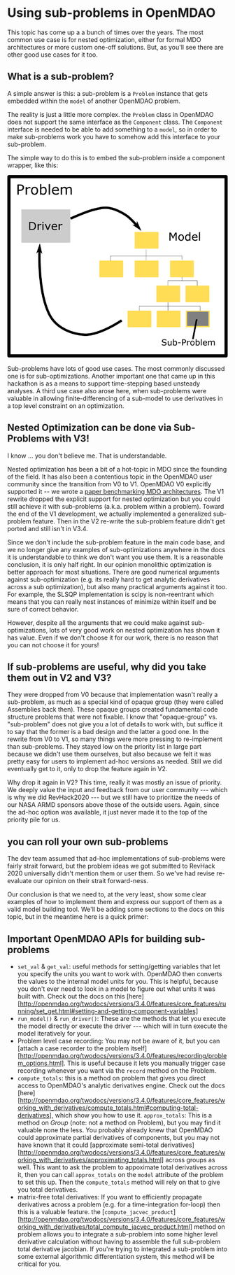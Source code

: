# Using sub-problems in OpenMDAO

This topic has come up a a bunch of times over the years. 
The most common use case is for nested optimization, either for formal 
MDO architectures or more custom one-off solutions. 
But, as you'll see there are other good use cases for it too. 

## What is a sub-problem? 
A simple answer is this: a sub-problem is a `Problem` instance that gets embedded within the `model` of another OpenMDAO problem. 

The reality is just a little more complex. the `Problem` class in OpenMDAO does not support the same interface as the `Component` class. 
The `Component` interface is needed to be able to add something to a `model`, so in order to make sub-problems work you have to somehow add this interface to your sub-problem. 

The simple way to do this is to embed the sub-problem inside a component wrapper, like this: 

![cartoon diagram of a sub-problem](sub_problem_cartoon.png)

Sub-problems have lots of good use cases. 
The most commonly discussed one is for sub-optimizations. 
Another important one that came up in this hackathon is as a means to support time-stepping based unsteady analyses. 
A third use case also arose here, when sub-problems were valuable in allowing finite-differencing of a sub-model to use derivatives in a top level constraint on an optimization. 

## Nested Optimization can be done via Sub-Problems with V3! 
I know ... you don't believe me.
That is understandable.  

Nested optimization has been a bit of a hot-topic in MDO since the founding of the field. 
It has also been a contentious topic in the OpenMDAO user community since the transition from V0 to V1. 
OpenMDAO V0 explicitly supported it -- we wrote a [paper benchmarking MDO architectures][9].
The V1 rewrite dropped the explicit support for nested optimization
but you could still achieve it with sub-problems (a.k.a. problem within a problem). 
Toward the end of the V1 development, we actually implemented a generalized sub-problem feature. 
Then in the V2 re-write the sub-problem feature didn't get ported and still isn't in V3.4. 

Since we don't include the sub-problem feature in the main code base, 
and we no longer give any examples of sub-optimizations anywhere in the docs it is understandable to think we don't want you use them.
It is a reasonable conclusion, it is only half right. 
In our opinion monolithic optimization is better approach for most situations. 
There are good numerical arguments against sub-optimization (e.g. its really hard to get analytic derivatives across a sub optimization), 
but also many practical arguments against it too. 
For example, the SLSQP implementation is scipy is non-reentrant which means that you can really nest instances of minimize within itself and be sure of correct behavior. 

However, despite all the arguments that we could make against sub-optimizations, 
lots of very good work on nested optimization has shown it has value. 
Even if we don't choose it for our work, 
there is no reason that you can not choose it for yours! 

 
## If sub-problems are useful, why did you take them out in V2 and V3?  

They were dropped from V0 because that implementation wasn't really a sub-problem, as much as a special kind of opaque group (they were called Assemblies back then). 
These opaque groups created fundamental code structure problems that were not fixable. 
I know that "opaque-group" vs. "sub-problem" does not give you a lot of details to work with, but suffice it to say that the former is a bad design and the latter a good one. 
In the rewrite from V0 to V1, so many things were more pressing to re-implement than sub-problems. 
They stayed low on the priority list in large part because we didn't use them ourselves, 
but also because we felt it was pretty easy for users to implement ad-hoc versions as needed. 
Still we did eventually get to it, only to drop the feature again in V2. 

Why drop it again in V2? 
This time, really it was mostly an issue of priority.
We deeply value the input and feedback from our user community --- which is why we did RevHack2020 --- 
but we still have to prioritize the needs of our NASA ARMD sponsors above those of the outside users. 
Again, since the ad-hoc option was available, it just never made it to the top of the priority pile for us. 

## you can roll your own sub-problems

The dev team assumed that ad-hoc implementations of sub-problems were fairly strait forward, 
but the problem ideas we got submitted to RevHack 2020 universally didn't mention them or user them. 
So we've had revise re-evaluate our opinion on their strait forward-ness. 

Our conclusion is that we need to, at the very least, 
show some clear examples of how to implement them and express our support of them as a valid model building tool. 
We'll be adding some sections to the docs on this topic, but in the meantime here is a quick primer: 

## Important OpenMDAO APIs for building sub-problems
* `set_val` & `get_val`: useful methods for setting/getting variables that let you specify the units you want to work with. OpenMDAO then converts the values to the internal model units for you. This is helpful, because you don't ever need to look in a model to figure out what units it was built with. Check out the docs on this [here][http://openmdao.org/twodocs/versions/3.4.0/features/core_features/running/set_get.html#setting-and-getting-component-variables]
* `run_model()` & `run_driver()`: These are the methods that let you execute the model directly or execute the driver --- which will in turn execute the model iteratively for your. 
* Problem level case recording: You may not be aware of it, but you can [attach a case recorder to the problem itself][http://openmdao.org/twodocs/versions/3.4.0/features/recording/problem_options.html]. This is useful because it lets you manually trigger case recording whenever you want via the `record` method on the Problem. 
* `compute_totals`: this is a method on problem that gives you direct access to OpenMDAO's analytic derivatives engine. Check out the docs [here][http://openmdao.org/twodocs/versions/3.4.0/features/core_features/working_with_derivatives/compute_totals.html#computing-total-derivatives], which show you how to use it. 
`approx_totals`: This is a method on *Group* (note: not a method on Problem), but you may find it valuable none the less. 
You probably already knew that OpenMDAO could approximate partial derivatives of components, but you may not have known that it could [approximate semi-total derivatives][http://openmdao.org/twodocs/versions/3.4.0/features/core_features/working_with_derivatives/approximating_totals.html] across groups as well. This want to ask the problem to appoximate total derivatives across it, then you can call `approx_totals` on the `model` attribute of the problem to set this up. Then the `compute_totals` method will rely on that to give you total derivatives. 
* matrix-free total derivatives: If you want to efficiently propagate derivatives across a problem (e.g. for a time-integration for-loop) then this is a valuable feature. the [`compute_jacvec_product`][http://openmdao.org/twodocs/versions/3.4.0/features/core_features/working_with_derivatives/total_compute_jacvec_product.html] method on problem allows you to integrate a sub-problem into some higher level derivative calculation without having to assemble the full sub-problem total derivative jacobian. If you're trying to integrated a sub-problem into some external algorithmic differentiation system, this method will be critical for you. 

[9]: http://openmdao.org/pubs/Gray_Moore_Hearn_Naylor-_2013_-Benchmarking.pdf

